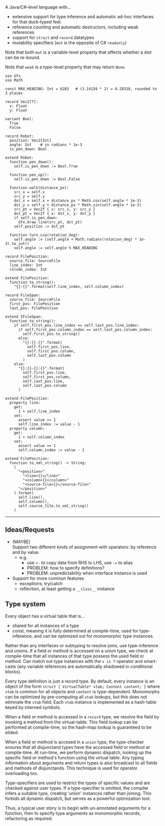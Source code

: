 A Java/C#-level language with... 
- extensive support for type inference and automatic ad-hoc interfaces for that 
  duck-typed feel.
- reference counting and automatic destructors, including weak references
- support for `struct` and `record` datatypes
- mutability specifiers (`mut` is the opposite of C# `readonly`)

Note that both `mut` is a variable-level property that affects whether a slot 
can be re-bound.

Note that `weak` is a type-level property that may return `None`.

```
use Gfx
use Math

const MAX_HEADING: Int = 6283   # (3.14159 * 2) = 6.28318, rounded to 3 places

record Vec2[T]:
  x: Float
  y: Float

variant Bool:
  True
  False

record Robot:
  position: Vec2[Int]
  angle: Int    # in radians * 1e-3
  is_pen_down: Bool

extend Robot:
  function pen_down():
    self.is_pen_down := Bool.True
  
  function pen_up():
    self.is_pen_down := Bool.False
  
  function walk(distance_px):
    src_x = self.x
    src_y = self.y
    dst_x = self.x + distance_px * Math.cos(self.angle * 1e-3)
    dst_y = self.y + distance_px * Math.sin(self.angle * 1e-3)
    src_pt = Vec2f { x: src_x, y: src_y }
    dst_pt = Vec2f { x: dst_x, y: dst_y }
    if self.is_pen_down:
      Gfx.draw_line(src_pt, dst_pt)
    self.position := dst_pt

  function turn_ccw(rotation_deg):
    self.angle := (self.angle + Math.radians(rotation_deg) * 1e-3).to_int()
    self.angle := self.angle % MAX_HEADING
```

```
record FilePosition:
  source_file: SourceFile
  line_index: Int
  column_index: Int

extend FilePosition:
  function to_string():
    "{}:{}".format(self.line_index, self.column_index)

record FileSpan:
  source_file: SourceFile
  first_pos: FilePosition
  last_pos: FilePosition
  
extend IFileSpan:
  function to_string():
    if self.first_pos.line_index == self.last_pos.line_index:
      if self.first_pos.column_index == self.last_pos.column_index:
        self.first_pos.to_string()
      else:
        "{}:{}-{}".format(
          self.first_pos.line,
          self.first_pos.column,
          self.last_pos.column
        )
    else:
      "{}:{}-{}:{}".format(
        self.first_pos.line,
        self.first_pos.column,
        self.last_pos.line,
        self.last_pos.column
      )

extend FilePosition:
  property line:
    get:
      1 + self.line_index
    set:
      assert value >= 1
      self.line_index := value - 1
  property column:
    get:
      1 + self.column_index
    set:
      assert value >= 1
      self.column_index := value - 1

extend FilePosition:
  function to_xml_string() -> String:
    (
      "<position>"
        "<line>{}</line>"
        "<column>{}</column>"
        "<source-file>{}</source-file>"
      "</position>"
    ).format(
      self.line(),
      self.column(),
      self.source_file.to_xml_string()
    )
```

---

## Ideas/Requests

- (MAYBE) <br/>
  Support two different kinds of assignment with operators: by reference and by 
  value.
  - e.g. 
    - use `<-` to copy data from RHS to LHS, use `:=` to alias
    - PROBLEM: how to specify definitions?
    - PROBLEM: unpredictability when interface instance is used
- Support for more common features
  - exceptions, try/catch
  - reflection, at least getting a `__class__` instance

## Type system

Every object has a virtual table that is...
- shared for all instances of a type
- const, meaning it is fully determined at compile-time, used for type-
  inference, and can be optimized out for monomorphic type instances.

Rather than any interfaces or subtyping to resolve joins, use type-inference and
unions. If a field or method is accessed on a union type, we check at 
compile-time that all instances of that type possess the used field or method.
Can match out type instances with the `v is T` operator and smart-casts 
(any variable references are automatically shadowed in conditional blocks).

Every type definition is just a record type. By default, every instance is an
object of the form `struct { VirtualTable* vtab; Content content; }` where 
`vtab` is common for all objects and `content` is type-dependent. 
Monomorphs can be optimized by pre-computing all `vtab` lookups, but this does 
not eliminate the `vtab` field. Each `vtab` instance is implemented as a 
hash-table keyed by interned symbols.

When a field or method is accessed in a `record` type, we resolve the field by
invoking a method from the virtual-table. This field lookup can be performed at
compile-time, so the hash-map lookup is guaranteed to be elided.

When a field or method is accesed in a `union` type, the type-checker ensures 
that all disjunctand types have the accessed field or method at compile-time.
At run-time, we perform dynamic dispatch, looking up the specific field or 
method's function using the virtual table. Any typing information about 
arguments and return types is also broadcast to all fields and methods of 
disjunctands. This technique is used for operator overloading too.

Type-specifiers are used to restrict the types of specific values and are 
checked against user types. If a type-specifier is omitted, the compiler infers
a suitable type, creating 'union' instances rather than joining. This forbids
all dynamic dispatch, but serves as a powerful optimization tool.

Thus, a typical user story is to begin with un-annotated arguments for a 
function, then to specify type arguments as monomorphic records, refactoring as
required.
